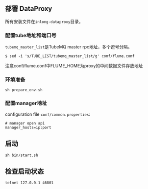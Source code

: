## 部署 DataProxy
所有安装文件在`inlong-dataproxy`目录。

### 配置tube地址和端口号
`tubemq_master_list`是TubeMQ master rpc地址，多个逗号分隔。
```
$ sed -i 's/TUBE_LIST/tubemq_master_list/g' conf/flume.conf
```

注意conf/flume.conf中FLUME_HOME为proxy的中间数据文件存放地址

### 环境准备
```
sh prepare_env.sh
```

### 配置manager地址
configuration file `conf/common.properties`:
```
# manager open api 
manager_hosts=ip:port 
```

## 启动
```
sh bin/start.sh
```

## 检查启动状态
```
telnet 127.0.0.1 46801
```


